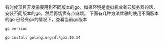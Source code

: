 有时候项目开发需要用到不同版本的go，如果环境是虚拟机或者云服务器的话，安装不同版本的go，然后再切换有点麻烦。
下面有几种方法优雅的使用不同版本的go
已经有go的情况下，查看当前go版本
```sh
go version 
```
```sh
go install golang.org/dl/go1.16.14
```